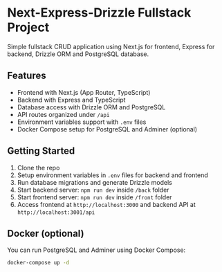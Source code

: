 # Next-Express-Drizzle Fullstack Project

Simple fullstack CRUD application using Next.js for frontend, Express for backend, Drizzle ORM and PostgreSQL database.

## Features

- Frontend with Next.js (App Router, TypeScript)
- Backend with Express and TypeScript
- Database access with Drizzle ORM and PostgreSQL
- API routes organized under `/api`
- Environment variables support with `.env` files
- Docker Compose setup for PostgreSQL and Adminer (optional)

## Getting Started

1. Clone the repo  
2. Setup environment variables in `.env` files for backend and frontend  
3. Run database migrations and generate Drizzle models  
4. Start backend server: `npm run dev` inside `/back` folder  
5. Start frontend server: `npm run dev` inside `/front` folder  
6. Access frontend at `http://localhost:3000` and backend API at `http://localhost:3001/api`

## Docker (optional)

You can run PostgreSQL and Adminer using Docker Compose:

```bash
docker-compose up -d
